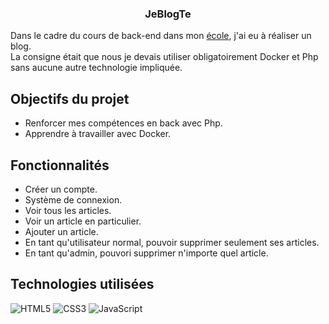### <p align="center">JeBlogTe</p>

Dans le cadre du cours de back-end dans mon [école](https://www.hetic.net/), j'ai eu à réaliser un blog.<br/>
La consigne était que nous je devais utiliser obligatoirement Docker et Php sans aucune autre technologie impliquée.<br/>

## Objectifs du projet

- Renforcer mes compétences en back avec Php.
- Apprendre à travailler avec Docker.

## Fonctionnalités

-  Créer un compte.
-  Système de connexion. 
-  Voir tous les articles.
-  Voir un article en particulier.
-  Ajouter un article.
-  En tant qu'utilisateur normal, pouvoir supprimer seulement ses articles.
-  En tant qu'admin, pouvori supprimer n'importe quel article.

## Technologies utilisées

![HTML5](https://img.shields.io/badge/html5-%23E34F26.svg?style=for-the-badge&logo=html5&logoColor=white)
![CSS3](https://img.shields.io/badge/css3-%231572B6.svg?style=for-the-badge&logo=css3&logoColor=white)
![JavaScript](https://img.shields.io/badge/javascript-%23323330.svg?style=for-the-badge&logo=javascript&logoColor=%23F7DF1E)

